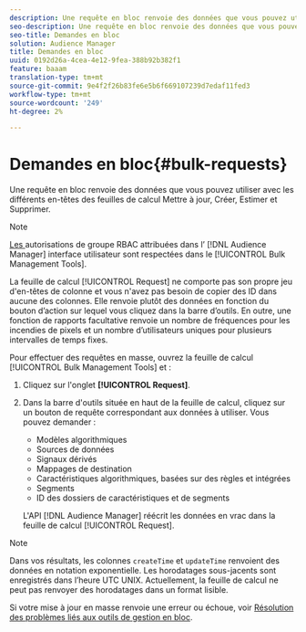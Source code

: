 ```yaml
---
description: Une requête en bloc renvoie des données que vous pouvez utiliser avec les différents en-têtes des feuilles de calcul Mettre à jour, Créer, Estimer et Supprimer.
seo-description: Une requête en bloc renvoie des données que vous pouvez utiliser avec les différents en-têtes des feuilles de calcul Mettre à jour, Créer, Estimer et Supprimer.
seo-title: Demandes en bloc
solution: Audience Manager
title: Demandes en bloc
uuid: 0192d26a-4cea-4e12-9fea-388b92b382f1
feature: baaam
translation-type: tm+mt
source-git-commit: 9e4f2f26b83fe6e5b6f669107239d7edaf11fed3
workflow-type: tm+mt
source-wordcount: '249'
ht-degree: 2%

---
```



# Demandes en bloc{#bulk-requests}

Une requête en bloc renvoie des données que vous pouvez utiliser avec les différents en-têtes des feuilles de calcul Mettre à jour, Créer, Estimer et Supprimer.

<!-- 

t_bulk_requests.xml

 -->

>[!NOTE]
>
>[Les ](../../features/administration/administration-overview.md) autorisations de groupe RBAC attribuées dans l’ [!DNL Audience Manager] interface utilisateur sont respectées dans le  [!UICONTROL Bulk Management Tools].

La feuille de calcul [!UICONTROL Request] ne comporte pas son propre jeu d&#39;en-têtes de colonne et vous n&#39;avez pas besoin de copier des ID dans aucune des colonnes. Elle renvoie plutôt des données en fonction du bouton d’action sur lequel vous cliquez dans la barre d’outils. En outre, une fonction de rapports facultative renvoie un nombre de fréquences pour les incendies de pixels et un nombre d’utilisateurs uniques pour plusieurs intervalles de temps fixes.

Pour effectuer des requêtes en masse, ouvrez la feuille de calcul [!UICONTROL Bulk Management Tools] et :

1. Cliquez sur l&#39;onglet **[!UICONTROL Request]**.
2. Dans la barre d&#39;outils située en haut de la feuille de calcul, cliquez sur un bouton de requête correspondant aux données à utiliser. Vous pouvez demander :

   * Modèles algorithmiques
   * Sources de données
   * Signaux dérivés
   * Mappages de destination
   * Caractéristiques algorithmiques, basées sur des règles et intégrées
   * Segments 
   * ID des dossiers de caractéristiques et de segments

   L&#39;API [!DNL Audience Manager] réécrit les données en vrac dans la feuille de calcul [!UICONTROL Request].

>[!NOTE]
>
>Dans vos résultats, les colonnes `createTime` et `updateTime` renvoient des données en notation exponentielle. Les horodatages sous-jacents sont enregistrés dans l’heure UTC UNIX. Actuellement, la feuille de calcul ne peut pas renvoyer des horodatages dans un format lisible.

Si votre mise à jour en masse renvoie une erreur ou échoue, voir [Résolution des problèmes liés aux outils de gestion en bloc](../../reference/bulk-management-tools/bulk-troubleshooting.md).
